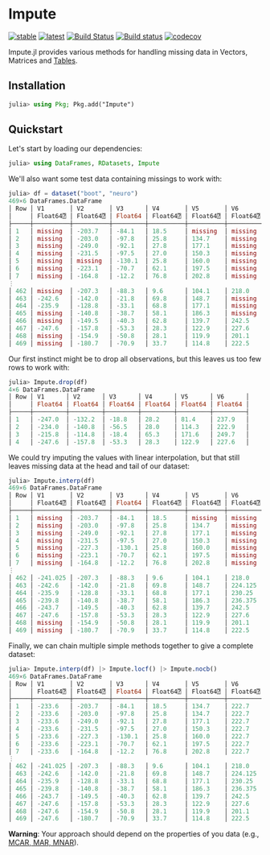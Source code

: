 # Impute
[![stable](https://img.shields.io/badge/docs-stable-blue.svg)](https://invenia.github.io/Impute.jl/stable/)
[![latest](https://img.shields.io/badge/docs-latest-blue.svg)](https://invenia.github.io/Impute.jl/latest/)
[![Build Status](https://travis-ci.org/invenia/Impute.jl.svg?branch=master)](https://travis-ci.org/invenia/Impute.jl)
[![Build status](https://ci.appveyor.com/api/projects/status/github/invenia/Impute.jl?svg=true)](https://ci.appveyor.com/project/invenia/Impute-jl)
[![codecov](https://codecov.io/gh/invenia/Impute.jl/branch/master/graph/badge.svg)](https://codecov.io/gh/invenia/Impute.jl)

Impute.jl provides various methods for handling missing data in Vectors, Matrices and [Tables](https://github.com/JuliaData/Tables.jl).

## Installation
```julia
julia> using Pkg; Pkg.add("Impute")
```

## Quickstart
Let's start by loading our dependencies:
```julia
julia> using DataFrames, RDatasets, Impute
```

We'll also want some test data containing missings to work with:

```julia
julia> df = dataset("boot", "neuro")
469×6 DataFrames.DataFrame
│ Row │ V1       │ V2       │ V3      │ V4       │ V5       │ V6       │
│     │ Float64⍰ │ Float64⍰ │ Float64 │ Float64⍰ │ Float64⍰ │ Float64⍰ │
├─────┼──────────┼──────────┼─────────┼──────────┼──────────┼──────────┤
│ 1   │ missing  │ -203.7   │ -84.1   │ 18.5     │ missing  │ missing  │
│ 2   │ missing  │ -203.0   │ -97.8   │ 25.8     │ 134.7    │ missing  │
│ 3   │ missing  │ -249.0   │ -92.1   │ 27.8     │ 177.1    │ missing  │
│ 4   │ missing  │ -231.5   │ -97.5   │ 27.0     │ 150.3    │ missing  │
│ 5   │ missing  │ missing  │ -130.1  │ 25.8     │ 160.0    │ missing  │
│ 6   │ missing  │ -223.1   │ -70.7   │ 62.1     │ 197.5    │ missing  │
│ 7   │ missing  │ -164.8   │ -12.2   │ 76.8     │ 202.8    │ missing  │
⋮
│ 462 │ missing  │ -207.3   │ -88.3   │ 9.6      │ 104.1    │ 218.0    │
│ 463 │ -242.6   │ -142.0   │ -21.8   │ 69.8     │ 148.7    │ missing  │
│ 464 │ -235.9   │ -128.8   │ -33.1   │ 68.8     │ 177.1    │ missing  │
│ 465 │ missing  │ -140.8   │ -38.7   │ 58.1     │ 186.3    │ missing  │
│ 466 │ missing  │ -149.5   │ -40.3   │ 62.8     │ 139.7    │ 242.5    │
│ 467 │ -247.6   │ -157.8   │ -53.3   │ 28.3     │ 122.9    │ 227.6    │
│ 468 │ missing  │ -154.9   │ -50.8   │ 28.1     │ 119.9    │ 201.1    │
│ 469 │ missing  │ -180.7   │ -70.9   │ 33.7     │ 114.8    │ 222.5    │
```

Our first instinct might be to drop all observations, but this leaves us too few rows to work with:

```julia
julia> Impute.drop(df)
4×6 DataFrames.DataFrame
│ Row │ V1      │ V2      │ V3      │ V4      │ V5      │ V6      │
│     │ Float64 │ Float64 │ Float64 │ Float64 │ Float64 │ Float64 │
├─────┼─────────┼─────────┼─────────┼─────────┼─────────┼─────────┤
│ 1   │ -247.0  │ -132.2  │ -18.8   │ 28.2    │ 81.4    │ 237.9   │
│ 2   │ -234.0  │ -140.8  │ -56.5   │ 28.0    │ 114.3   │ 222.9   │
│ 3   │ -215.8  │ -114.8  │ -18.4   │ 65.3    │ 171.6   │ 249.7   │
│ 4   │ -247.6  │ -157.8  │ -53.3   │ 28.3    │ 122.9   │ 227.6   │
```

We could try imputing the values with linear interpolation, but that still leaves missing
data at the head and tail of our dataset:

```julia
julia> Impute.interp(df)
469×6 DataFrames.DataFrame
│ Row │ V1       │ V2       │ V3      │ V4       │ V5       │ V6       │
│     │ Float64⍰ │ Float64⍰ │ Float64 │ Float64⍰ │ Float64⍰ │ Float64⍰ │
├─────┼──────────┼──────────┼─────────┼──────────┼──────────┼──────────┤
│ 1   │ missing  │ -203.7   │ -84.1   │ 18.5     │ missing  │ missing  │
│ 2   │ missing  │ -203.0   │ -97.8   │ 25.8     │ 134.7    │ missing  │
│ 3   │ missing  │ -249.0   │ -92.1   │ 27.8     │ 177.1    │ missing  │
│ 4   │ missing  │ -231.5   │ -97.5   │ 27.0     │ 150.3    │ missing  │
│ 5   │ missing  │ -227.3   │ -130.1  │ 25.8     │ 160.0    │ missing  │
│ 6   │ missing  │ -223.1   │ -70.7   │ 62.1     │ 197.5    │ missing  │
│ 7   │ missing  │ -164.8   │ -12.2   │ 76.8     │ 202.8    │ missing  │
⋮
│ 462 │ -241.025 │ -207.3   │ -88.3   │ 9.6      │ 104.1    │ 218.0    │
│ 463 │ -242.6   │ -142.0   │ -21.8   │ 69.8     │ 148.7    │ 224.125  │
│ 464 │ -235.9   │ -128.8   │ -33.1   │ 68.8     │ 177.1    │ 230.25   │
│ 465 │ -239.8   │ -140.8   │ -38.7   │ 58.1     │ 186.3    │ 236.375  │
│ 466 │ -243.7   │ -149.5   │ -40.3   │ 62.8     │ 139.7    │ 242.5    │
│ 467 │ -247.6   │ -157.8   │ -53.3   │ 28.3     │ 122.9    │ 227.6    │
│ 468 │ missing  │ -154.9   │ -50.8   │ 28.1     │ 119.9    │ 201.1    │
│ 469 │ missing  │ -180.7   │ -70.9   │ 33.7     │ 114.8    │ 222.5    │
```

Finally, we can chain multiple simple methods together to give a complete dataset:

```julia
julia> Impute.interp(df) |> Impute.locf() |> Impute.nocb()
469×6 DataFrames.DataFrame
│ Row │ V1       │ V2       │ V3      │ V4       │ V5       │ V6       │
│     │ Float64⍰ │ Float64⍰ │ Float64 │ Float64⍰ │ Float64⍰ │ Float64⍰ │
├─────┼──────────┼──────────┼─────────┼──────────┼──────────┼──────────┤
│ 1   │ -233.6   │ -203.7   │ -84.1   │ 18.5     │ 134.7    │ 222.7    │
│ 2   │ -233.6   │ -203.0   │ -97.8   │ 25.8     │ 134.7    │ 222.7    │
│ 3   │ -233.6   │ -249.0   │ -92.1   │ 27.8     │ 177.1    │ 222.7    │
│ 4   │ -233.6   │ -231.5   │ -97.5   │ 27.0     │ 150.3    │ 222.7    │
│ 5   │ -233.6   │ -227.3   │ -130.1  │ 25.8     │ 160.0    │ 222.7    │
│ 6   │ -233.6   │ -223.1   │ -70.7   │ 62.1     │ 197.5    │ 222.7    │
│ 7   │ -233.6   │ -164.8   │ -12.2   │ 76.8     │ 202.8    │ 222.7    │
⋮
│ 462 │ -241.025 │ -207.3   │ -88.3   │ 9.6      │ 104.1    │ 218.0    │
│ 463 │ -242.6   │ -142.0   │ -21.8   │ 69.8     │ 148.7    │ 224.125  │
│ 464 │ -235.9   │ -128.8   │ -33.1   │ 68.8     │ 177.1    │ 230.25   │
│ 465 │ -239.8   │ -140.8   │ -38.7   │ 58.1     │ 186.3    │ 236.375  │
│ 466 │ -243.7   │ -149.5   │ -40.3   │ 62.8     │ 139.7    │ 242.5    │
│ 467 │ -247.6   │ -157.8   │ -53.3   │ 28.3     │ 122.9    │ 227.6    │
│ 468 │ -247.6   │ -154.9   │ -50.8   │ 28.1     │ 119.9    │ 201.1    │
│ 469 │ -247.6   │ -180.7   │ -70.9   │ 33.7     │ 114.8    │ 222.5    │
```

**Warning**: Your approach should depend on the properties of you data (e.g., [MCAR, MAR, MNAR](https://en.wikipedia.org/wiki/Missing_data#Types_of_missing_data)).
